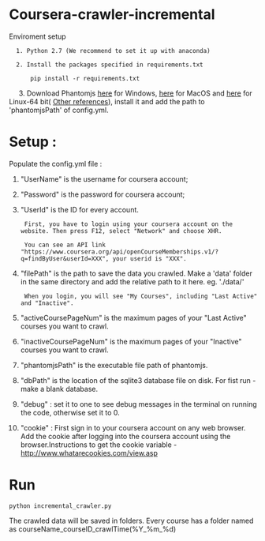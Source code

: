 # Coursera-crawler-incremental

Enviroment setup

      1. Python 2.7 (We recommend to set it up with anaconda)
  
      2. Install the packages specified in requirements.txt
  
	      pip install -r requirements.txt
  
      3. Download Phantomjs <a href="https://bitbucket.org/ariya/phantomjs/downloads/phantomjs-2.1.1-windows.zip"> here</a> for Windows, <a href="https://bitbucket.org/ariya/phantomjs/downloads/phantomjs-2.1.1-macosx.zip"> here</a> for MacOS and <a href="https://bitbucket.org/ariya/phantomjs/downloads/phantomjs-2.1.1-linux-x86_64.tar.bz2"> here</a> for Linux-64 bit( <a href="http://phantomjs.org/download.html"> Other references</a>), install it and add the path to 'phantomjsPath' of config.yml.

# Setup :
Populate the config.yml file :

1. "UserName" is the username for coursera account;
	
2. "Password" is the password for coursera account;
	
3. "UserId" is the ID for every account.
	    
	    First, you have to login using your coursera account on the website. Then press F12, select "Network" and choose XHR. 
	    
	    You can see an API link "https://www.coursera.org/api/openCourseMemberships.v1/?q=findByUser&userId=XXX", your userid is "XXX".
	
4. "filePath" is the path to save the data you crawled. Make a 'data' folder in the same directory and add the relative path to it here. eg. './data/'
  
        When you login, you will see "My Courses", including "Last Active" and "Inactive".
	
5. "activeCoursePageNum" is the maximum pages of your "Last Active" courses you want to crawl.
	
6. "inactiveCoursePageNum" is the maximum pages of your "Inactive" courses you want to crawl.
	
7. "phantomjsPath" is the executable file path of phantomjs.

8. "dbPath" is the location of the sqlite3 database file on disk. For fist run - make a blank database.

9. "debug" : set it to one to see debug messages in the terminal on running the code, otherwise set it to 0.
  
10. "cookie" :  First sign in to your coursera account on any web browser. Add the cookie after logging into the coursera account using the browser.Instructions to get the cookie variable - http://www.whatarecookies.com/view.asp
  
# Run 
	python incremental_crawler.py

The crawled data will be saved in folders. Every course has a folder named as courseName_courseID_crawlTime(%Y_%m_%d)
